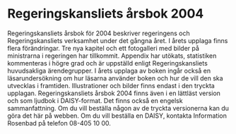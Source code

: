 # Regeringskansliets årsbok 2004

Regeringskansliets årsbok för 2004 beskriver regeringens och Regeringskansliets verksamhet under det gångna året.
I årets upplaga finns flera förändringar. Tre nya kapitel och ett fotogalleri med bilder på ministrarna i regeringen har tillkommit. Appendix har utökats, statistiken kommenteras i högre grad och är uppställd enligt Regeringskansliets huvudsakliga ärendegrupper. I årets upplaga av boken ingår också en läsarundersökning om hur läsarna använder boken och hur de vill den ska utvecklas i framtiden.
Illustrationer och bilder finns endast i den tryckta upplagan.
Regeringskansliets årsbok 2004 finns även i en lättläst version och som ljudbok i DAISY-format. Det finns också en engelsk sammanfattning. Om du vill beställa någon av de tryckta versionerna kan du göra det här på webben. Om du vill beställa en DAISY, kontakta Information Rosenbad på telefon 08-405 10 00.
